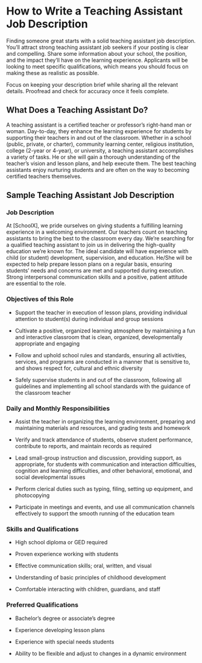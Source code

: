 # How to Write a Teaching Assistant Job Description

Finding someone great starts with a solid teaching assistant job description. You’ll attract strong teaching assistant job seekers if your posting is clear and compelling. Share some information about your school, the position, and the impact they’ll have on the learning experience. Applicants will be looking to meet specific qualifications, which means you should focus on making these as realistic as possible.

Focus on keeping your description brief while sharing all the relevant details. Proofread and check for accuracy once it feels complete.
## What Does a Teaching Assistant Do?

A teaching assistant is a certified teacher or professor’s right-hand man or woman. Day-to-day, they enhance the learning experience for students by supporting their teachers in and out of the classroom. Whether in a school (public, private, or charter), community learning center, religious institution, college (2-year or 4-year), or university, a teaching assistant accomplishes a variety of tasks. He or she will gain a thorough understanding of the teacher’s vision and lesson plans, and help execute them. The best teaching assistants enjoy nurturing students and are often on the way to becoming certified teachers themselves.

## Sample Teaching Assistant Job Description

### Job Description

At [SchoolX], we pride ourselves on giving students a fulfilling learning experience in a welcoming environment. Our teachers count on teaching assistants to bring the best to the classroom every day. We’re searching for a qualified teaching assistant to join us in delivering the high-quality education we’re known for. The ideal candidate will have experience with child (or student) development, supervision, and education. He/She will be expected to help prepare lesson plans on a regular basis, ensuring students’ needs and concerns are met and supported during execution. Strong interpersonal communication skills and a positive, patient attitude are essential to the role.

### Objectives of this Role

* Support the teacher in execution of lesson plans, providing individual attention to student(s) during individual and group sessions

* Cultivate a positive, organized learning atmosphere by maintaining a fun and interactive classroom that is clean, organized, developmentally appropriate and engaging

* Follow and uphold school rules and standards, ensuring all activities, services, and programs are conducted in a manner that is sensitive to, and shows respect for, cultural and ethnic diversity

* Safely supervise students in and out of the classroom, following all guidelines and implementing all school standards with the guidance of the classroom teacher

### Daily and Monthly Responsibilities

* Assist the teacher in organizing the learning environment, preparing and maintaining materials and resources, and grading tests and homework

* Verify and track attendance of students, observe student performance, contribute to reports, and maintain records as required

* Lead small-group instruction and discussion, providing support, as appropriate, for students with communication and interaction difficulties, cognition and learning difficulties, and other behavioral, emotional, and social developmental issues

* Perform clerical duties such as typing, filing, setting up equipment, and photocopying

* Participate in meetings and events, and use all communication channels effectively to support the smooth running of the education team

### Skills and Qualifications

* High school diploma or GED required

* Proven experience working with students

* Effective communication skills; oral, written, and visual

* Understanding of basic principles of childhood development

* Comfortable interacting with children, guardians, and staff

### Preferred Qualifications

* Bachelor’s degree or associate’s degree

* Experience developing lesson plans

* Experience with special needs students

* Ability to be flexible and adjust to changes in a dynamic environment

